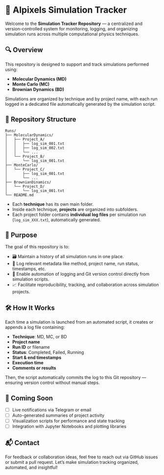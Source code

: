 # 🧪 Alpixels Simulation Tracker

Welcome to the **Simulation Tracker Repository** — a centralized and version-controlled system for monitoring, logging, and organizing simulation runs across multiple computational physics techniques.

## 🔍 Overview

This repository is designed to support and track simulations performed using:

- **Molecular Dynamics (MD)**
- **Monte Carlo (MC)**
- **Brownian Dynamics (BD)**

Simulations are organized by technique and by project name, with each run logged in a dedicated file automatically generated by the simulation script.

## 📂 Repository Structure

```
Runs/
├── MolecularDynamics/
│   ├── Project_A/
│   │   ├── log_sim_001.txt
│   │   ├── log_sim_002.txt
│   │   └── ...
│   └── Project_B/
│       └── log_sim_001.txt
├── MonteCarlo/
│   └── Project_C/
│       ├── log_sim_001.txt
│       └── ...
├── BrownianDinamics/
│   └── Project_D/
│       └── log_sim_001.txt
└── README.md
```

- Each **technique** has its own main folder.
- Inside each technique, **projects** are organized into subfolders.
- Each project folder contains **individual log files** per simulation run (`log_sim_XXX.txt`), automatically generated.

## 🧠 Purpose

The goal of this repository is to:

- 🗃️  Maintain a history of all simulation runs in one place.
- 🧾 Log relevant metadata like method, project name, run status, timestamps, etc.
- 🔁 Enable automation of logging and Git version control directly from simulation scripts.
- 📈 Facilitate reproducibility, tracking, and collaboration across simulation projects.

## 🛠️ How It Works

Each time a simulation is launched from an automated script, it creates or appends a log file containing:

- **Technique**: MD, MC, or BD
- **Project name**
- **Run ID** or filename
- **Status**: Completed, Failed, Running
- **Start & end timestamps**
- **Execution time**
- **Comments or results**

Then, the script automatically commits the log to this Git repository — ensuring version control without manual steps.

## 🚀 Coming Soon
- [ ] Live notifications via Telegram or email
- [ ] Auto-generated summaries of project activity
- [ ] Visualization scripts for performance and state tracking
- [ ] Integration with Jupyter Notebooks and plotting libraries

## 📬 Contact

For feedback or collaboration ideas, feel free to reach out via GitHub issues or submit a pull request. Let’s make simulation tracking organized, automated, and insightful!
